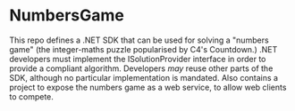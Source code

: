 # NumbersGame
This repo defines a .NET SDK that can be used for solving a "numbers game" (the integer-maths puzzle popularised by C4's Countdown.) .NET developers must implement the ISolutionProvider interface in order to provide a compliant algorithm. Developers _may_ reuse other parts of the SDK, although no particular implementation is mandated. Also contains a project to expose the numbers game as a web service, to allow web clients to compete.
